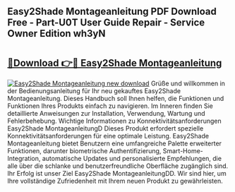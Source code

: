## Easy2Shade Montageanleitung PDF Download Free - Part-U0T User Guide Repair - Service Owner Edition wh3yN

# <h2><a href="http://df7tq4.blite.top/?on=Easy2Shade+Montageanleitung">🔗Download 👉🔴 Easy2Shade Montageanleitung</a></h2>

[![Easy2Shade Montageanleitung new download](https://i.imgur.com/lujVjoI.png)](http://df7tq4.blite.top/?on=Easy2Shade+Montageanleitung)
Grüße und willkommen in der Bedienungsanleitung für Ihr neu gekauftes Easy2Shade Montageanleitung. Dieses Handbuch soll Ihnen helfen, die Funktionen und Funktionen Ihres Produkts einfach zu navigieren. Im Inneren finden Sie detaillierte Anweisungen zur Installation, Verwendung, Wartung und Fehlerbehebung. Wichtige Informationen zu Konnektivitätsanforderungen Easy2Shade MontageanleitungD Dieses Produkt erfordert spezielle Konnektivitätsanforderungen für eine optimale Leistung. Easy2Shade Montageanleitung bietet Benutzern eine umfangreiche Palette erweiterter Funktionen, darunter biometrische Authentifizierung, Smart-Home-Integration, automatische Updates und personalisierte Empfehlungen, die alle über die schlanke und benutzerfreundliche Oberfläche zugänglich sind. Ihr Erfolg ist unser Ziel Easy2Shade MontageanleitungDD. Wir sind hier, um Ihre vollständige Zufriedenheit mit Ihrem neuen Produkt zu gewährleisten.
